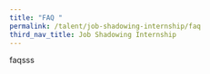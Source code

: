 ```yaml
---
title: "FAQ "
permalink: /talent/job-shadowing-internship/faq
third_nav_title: Job Shadowing Internship
---
```


faqsss